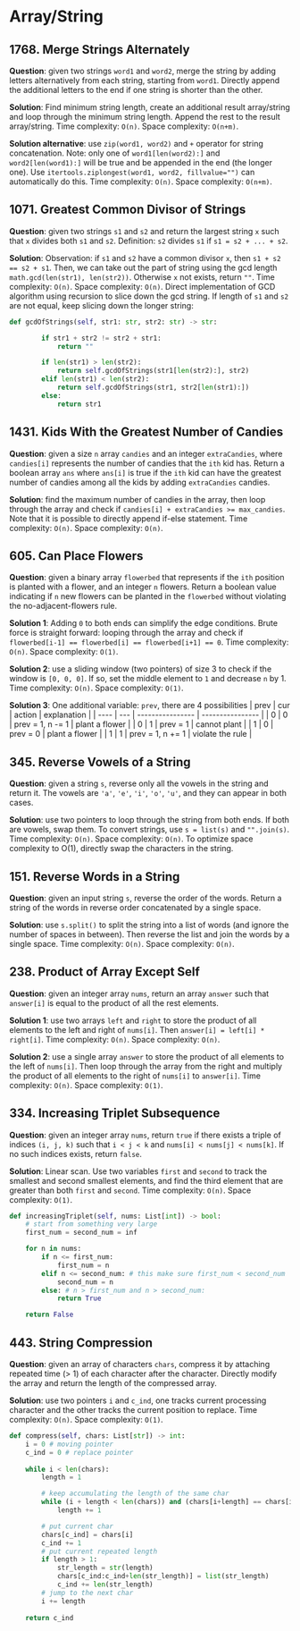 # Array/String

## 1768. Merge Strings Alternately
**Question**: given two strings `word1` and `word2`, merge the string by adding letters alternatively from each string, starting from `word1`. Directly append the additional letters to the end if one string is shorter than the other.

**Solution**: Find minimum string length, create an additional result array/string and loop through the minimum string length. Append the rest to the result array/string. Time complexity: `O(n)`. Space complexity: `O(n+m)`.

**Solution alternative**: use `zip(word1, word2)` and `+` operator for string concatenation. Note: only one of `word1[len(word2):]` and `word2[len(word1):]` will be true and be appended in the end (the longer one). Use `itertools.ziplongest(word1, word2, fillvalue="")` can automatically do this. Time complexity: `O(n)`. Space complexity: `O(n+m)`.



## 1071. Greatest Common Divisor of Strings
**Question**: given two strings `s1` and `s2` and return the largest string `x` such that `x` divides both `s1` and `s2`. Definition: `s2` divides `s1` if `s1 = s2 + ... + s2`.

**Solution**: Observation: if `s1` and `s2` have a common divisor `x`, then `s1 + s2 == s2 + s1`. Then, we can take out the part of string using the gcd length `math.gcd(len(str1), len(str2))`. Otherwise `x` not exists, return `""`. Time complexity: `O(n)`. Space complexity: `O(n)`. Direct implementation of GCD algorithm using recursion to slice down the gcd string. If length of `s1` and `s2` are not equal, keep slicing down the longer string:

```python
def gcdOfStrings(self, str1: str, str2: str) -> str:

        if str1 + str2 != str2 + str1:
            return ""

        if len(str1) > len(str2):
            return self.gcdOfStrings(str1[len(str2):], str2)
        elif len(str1) < len(str2):
            return self.gcdOfStrings(str1, str2[len(str1):])
        else:
            return str1
```



## 1431. Kids With the Greatest Number of Candies

**Question**: given a size `n` array `candies` and an integer `extraCandies`, where `candies[i]` represents the number of candies that the `ith` kid has. Return a boolean array `ans` where `ans[i]` is true if the `ith` kid can have the greatest number of candies among all the kids by adding `extraCandies` candies.

**Solution**: find the maximum number of candies in the array, then loop through the array and check if `candies[i] + extraCandies >= max_candies`. Note that it is possible to directly append if-else statement. Time complexity: `O(n)`. Space complexity: `O(n)`.



## 605. Can Place Flowers

**Question**: given a binary array `flowerbed` that represents if the `ith` position is planted with a flower, and an integer `n` flowers. Return a boolean value indicating if `n` new flowers can be planted in the `flowerbed` without violating the no-adjacent-flowers rule.

**Solution 1**: Adding `0` to both ends can simplify the edge conditions. Brute force is straight forward: looping through the array and check if `flowerbed[i-1] == flowerbed[i] == flowerbed[i+1] == 0`. Time complexity: `O(n)`. Space complexity: `O(1)`.

**Solution 2**: use a sliding window (two pointers) of size 3 to check if the window is `[0, 0, 0]`. If so, set the middle element to `1` and decrease `n` by 1. Time complexity: `O(n)`. Space complexity: `O(1)`.

**Solution 3**: One additional variable: `prev`, there are 4 possibilities
| prev | cur |      action      | explanation      |
| ---- | --- | ---------------- | ---------------- |
| 0    | 0   | prev = 1, n -= 1 | plant a flower   |
| 0    | 1   | prev = 1         | cannot plant     |
| 1    | 0   | prev = 0         | plant a flower   |
| 1    | 1   | prev = 1, n += 1 | violate the rule |



## 345. Reverse Vowels of a String

**Question**: given a string `s`, reverse only all the vowels in the string and return it. The vowels are `'a'`, `'e'`, `'i'`, `'o'`, `'u'`, and they can appear in both cases.

**Solution**: use two pointers to loop through the string from both ends. If both are vowels, swap them. To convert strings, use `s = list(s)` and `"".join(s)`. Time complexity: `O(n)`. Space complexity: `O(n)`. To optimize space complexity to O(1), directly swap the characters in the string.



## 151. Reverse Words in a String

**Question**: given an input string `s`, reverse the order of the words. Return a string of the words in reverse order concatenated by a single space.

**Solution**: use `s.split()` to split the string into a list of words (and ignore the number of spaces in between). Then reverse the list and join the words by a single space. Time complexity: `O(n)`. Space complexity: `O(n)`.



## 238. Product of Array Except Self

**Question**: given an integer array `nums`, return an array `answer` such that `answer[i]` is equal to the product of all the rest elements. 

**Solution 1**: use two arrays `left` and `right` to store the product of all elements to the left and right of `nums[i]`. Then `answer[i] = left[i] * right[i]`. Time complexity: `O(n)`. Space complexity: `O(n)`.

**Solution 2**: use a single array `answer` to store the product of all elements to the left of `nums[i]`. Then loop through the array from the right and multiply the product of all elements to the right of `nums[i]` to `answer[i]`. Time complexity: `O(n)`. Space complexity: `O(1)`.



## 334. Increasing Triplet Subsequence

**Question**: given an integer array `nums`, return `true` if there exists a triple of indices `(i, j, k)` such that `i < j < k` and `nums[i] < nums[j] < nums[k]`. If no such indices exists, return `false`.

**Solution**: Linear scan. Use two variables `first` and `second` to track the smallest and second smallest elements, and find the third element that are greater than both `first` and `second`. Time complexity: `O(n)`. Space complexity: `O(1)`.
```python
def increasingTriplet(self, nums: List[int]) -> bool:
    # start from something very large
    first_num = second_num = inf

    for n in nums:
        if n <= first_num:
            first_num = n
        elif n <= second_num: # this make sure first_num < second_num
            second_num = n
        else: # n > first_num and n > second_num:
            return True   

    return False
```

## 443. String Compression

**Question**: given an array of characters `chars`, compress it by attaching repeated time (> 1) of each character after the character. Directly modify the array and return the length of the compressed array. 

**Solution**: use two pointers `i` and `c_ind`, one tracks current processing character and the other tracks the current position to replace. Time complexity: `O(n)`. Space complexity: `O(1)`.

```python
def compress(self, chars: List[str]) -> int:
    i = 0 # moving pointer
    c_ind = 0 # replace pointer
    
    while i < len(chars):
        length = 1

        # keep accumulating the length of the same char
        while (i + length < len(chars)) and (chars[i+length] == chars[i]):
            length += 1

        # put current char 
        chars[c_ind] = chars[i]
        c_ind += 1
        # put current repeated length
        if length > 1:
            str_length = str(length)
            chars[c_ind:c_ind+len(str_length)] = list(str_length)
            c_ind += len(str_length) 
        # jump to the next char
        i += length
        
    return c_ind
```